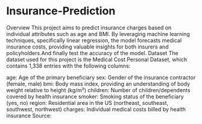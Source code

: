 # Insurance-Prediction
Overview
This project aims to predict insurance charges based on individual attributes such as age and BMI. By leveraging machine learning techniques, specifically linear regression, the model forecasts medical insurance costs, providing valuable insights for both insurers and policyholders.And finally test the accuracy of the model.
Dataset
The dataset used for this project is the Medical Cost Personal Dataset, which contains 1,338 entries with the following columns:

age: Age of the primary beneficiary
sex: Gender of the insurance contractor (female, male)
bmi: Body mass index, providing an understanding of body weight relative to height (kg/m²)
children: Number of children/dependents covered by health insurance
smoker: Smoking status of the beneficiary (yes, no)
region: Residential area in the US (northeast, southeast, southwest, northwest)
charges: Individual medical costs billed by health insurance
Source:
